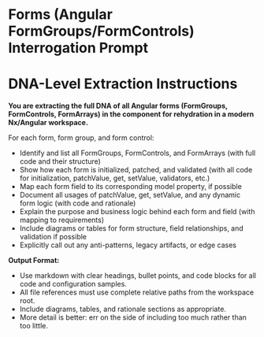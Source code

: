 # Forms (Angular FormGroups/FormControls) Interrogation Prompt

# DNA-Level Extraction Instructions

**You are extracting the full DNA of all Angular forms (FormGroups, FormControls, FormArrays) in the component for rehydration in a modern Nx/Angular workspace.**

For each form, form group, and form control:
- Identify and list all FormGroups, FormControls, and FormArrays (with full code and their structure)
- Show how each form is initialized, patched, and validated (with all code for initialization, patchValue, get, setValue, validators, etc.)
- Map each form field to its corresponding model property, if possible
- Document all usages of patchValue, get, setValue, and any dynamic form logic (with code and rationale)
- Explain the purpose and business logic behind each form and field (with mapping to requirements)
- Include diagrams or tables for form structure, field relationships, and validation if possible
- Explicitly call out any anti-patterns, legacy artifacts, or edge cases

**Output Format:**
- Use markdown with clear headings, bullet points, and code blocks for all code and configuration samples.
- All file references must use complete relative paths from the workspace root.
- Include diagrams, tables, and rationale sections as appropriate.
- More detail is better: err on the side of including too much rather than too little.
